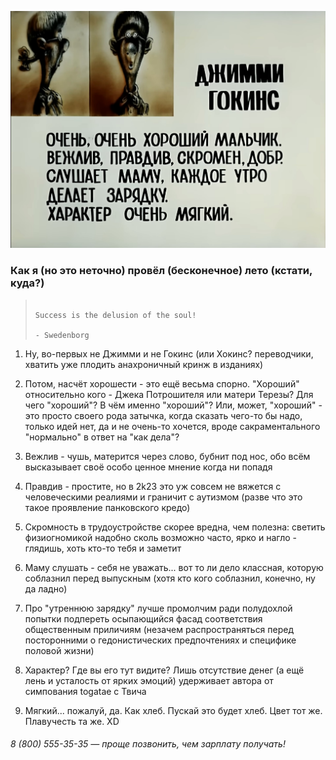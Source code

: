 ![some boy's dossier](Jimmy_Dossier.jpg "A kto eto?")

### **Как я** (но это неточно) **провёл** (бесконечное) **лето** (кстати, куда?)

>                                                                     Success is the delusion of the soul!
>                                                                                                - Swedenborg

1. Ну, во-первых не Джимми и не Гокинс (или Хокинс? переводчики, хватить уже плодить анахроничный кринж в изданиях)
   
2. Потом, насчёт хорошести - это ещё весьма спорно. "Хороший" относительно кого - Джека Потрошителя или матери Терезы? Для чего "хороший"? В чём именно "хороший"? Или, может, "хороший" - это просто своего рода затычка, когда сказать чего-то бы надо, только идей нет, да и не очень-то хочется, вроде сакраментального "нормально" в ответ на "как дела"?
   
3. Вежлив - чушь, матерится через слово, бубнит под нос, обо всём высказывает своё особо ценное мнение когда ни попадя
   
4. Правдив - простите, но в 2k23 это уж совсем не вяжется с человеческими реалиями и граничит с аутизмом (разве что это такое проявление панковского кредо)
   
5. Скромность в трудоустройстве скорее вредна, чем полезна: светить физиогномикой надобно сколь возможно часто, ярко и нагло - глядишь, хоть кто-то тебя и заметит
   
6. Маму слушать - себя не уважать... вот то ли дело классная, которую соблазнил перед выпускным (хотя кто кого соблазнил, конечно, ну да ладно)
   
7. Про "утреннюю зарядку" лучше промолчим ради полудохлой попытки подпереть осыпающийся фасад соответствия общественным приличиям (незачем распространяться перед посторонними о гедонистических предпочтениях и специфике половой жизни)
   
8. Характер? Где вы его тут видите? Лишь отсутствие денег (а ещё лень и усталость от ярких эмоций) удерживает автора от симпования togatae с Твича
   
9.  Мягкий... пожалуй, да. Как хлеб. Пускай это будет хлеб. Цвет тот же. Плавучесть та же. XD

###### _8 (800) 555-35-35 — проще позвонить, чем зарплату получать!_
